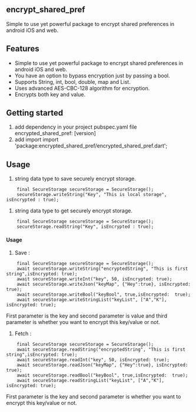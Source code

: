 ## encrypt_shared_pref
Simple to use yet powerful package to encrypt shared preferences in android iOS and web.

## Features

- Simple to use yet powerful package to encrypt shared preferences in android iOS and web.
- You have an option to bypass encryption just by passing a bool.
- Supports String, int, bool, double, map and List<String>.
- Uses advanced AES-CBC-128 algorithm for encryption.
- Encrypts both key and value.

## Getting started

1. add dependency in your project pubspec.yaml file encrypted_shared_pref: [version]
2. add import import 'package:encrypted_shared_pref/encrypted_shared_pref.dart';

## Usage
1. string data type to save securely encrypt storage.
```
    final SecureStorage secureStorage = SecureStorage();
    secureStorage.writeString("Key", "This is local storage", isEncrypted : true);
```
1. string data type to get securely encrypt storage.
```
    final SecureStorage secureStorage = SecureStorage();
    secureStorage.readString("Key", isEncrypted : true);
```

#### Usage
1. Save :
```
    final SecureStorage secureStorage = SecureStorage();
    await secureStorage.writeString("encryptedString", "This is first string",isEncrypted: true);
    await secureStorage.writeInt("key", 50, isEncrypted: true);
    await secureStorage.writeJson("keyMap", {"Hey":true}, isEncrypted: true);
    await secureStorage.writeBool("keyBool", true,isEncrypted:  true);
    await secureStorage.writeStringList("keyList", ["A","K"], isEncrypted: true);
```
First parameter is the key and second parameter is value and third parameter is whether you want to encrypt this key/value or not.

1. Fetch :
```
    final SecureStorage secureStorage = SecureStorage();
    await secureStorage.readString("encryptedString", "This is first string",isEncrypted: true);
    await secureStorage.readInt("key", 50, isEncrypted: true);
    await secureStorage.readJson("keyMap", {"Hey":true}, isEncrypted: true);
    await secureStorage.readBool("keyBool", true,isEncrypted:  true);
    await secureStorage.readStringList("keyList", ["A","K"], isEncrypted: true);
```
First parameter is the key and second parameter is whether you want to encrypt this key/value or not.